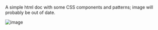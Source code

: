 A simple html doc with some CSS components and patterns; image will probably be out of date.

![image](https://user-images.githubusercontent.com/57710228/127793062-3203807c-f8b2-4335-aea2-fc7db6645cfb.png)
